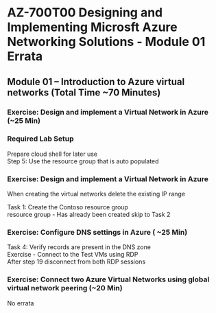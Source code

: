 # AZ-700T00 Designing and Implementing Microsft Azure Networking Solutions - Module 01 Errata

## Module 01 – Introduction to Azure virtual networks (Total Time ~70 Minutes)

### Exercise: Design and implement a Virtual Network in Azure (~25 Min) 

### Required Lab Setup

Prepare cloud shell for later use <br>
Step 5: Use the resource group that is auto populated <br>

### Exercise: Design and implement a Virtual Network in Azure

When creating the virtual networks delete the existing IP range <br>

Task 1: Create the Contoso resource group <br>
resource group - Has already been created skip to Task 2 <br>

### Exercise: Configure DNS settings in Azure ( ~25 Min) 

Task 4: Verify records are present in the DNS zone <br>
Exercise - Connect to the Test VMs using RDP <br>
After step 19 disconnect from both RDP sessions <br>

### Exercise: Connect two Azure Virtual Networks using global virtual network peering (~20 Min) 

No errata
